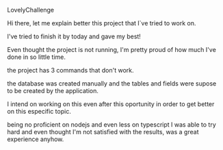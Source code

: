 
LovelyChallenge

Hi there, let me explain better this project that I`ve tried to work on.

I've tried to finish it by today and gave my best!

Even thought the project is not running, I'm pretty proud of how much I've done in so little time.

the project has 3 commands that don't work.

the database was created manually and the tables and fields were supose to be created by the application.

I intend on working on this even after this oportunity in order to get better on this especific topic.

being no proficient on nodejs and even less on typescript I was able to try hard and even thought I'm not satisfied with the results, was a great experience anyhow.
